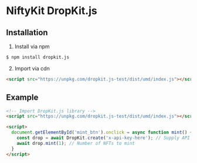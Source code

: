 # NiftyKit DropKit.js

## Installation
1. Install via npm
```bash
$ npm install dropkit.js
```

2. Import via cdn
```html
<script src="https://unpkg.com/dropkit.js-test/dist/umd/index.js"></script>
```

## Example
```html
<!-- Import DropKit.js library -->
<script src="https://unpkg.com/dropkit.js-test/dist/umd/index.js"></script>

<script>
  document.getElementById('mint_btn').onclick = async function mint() {
    const drop = await DropKit.create('x-api-key-here'); // Supply API key
    await drop.mint(1); // Number of NFTs to mint
  }
</script>
```